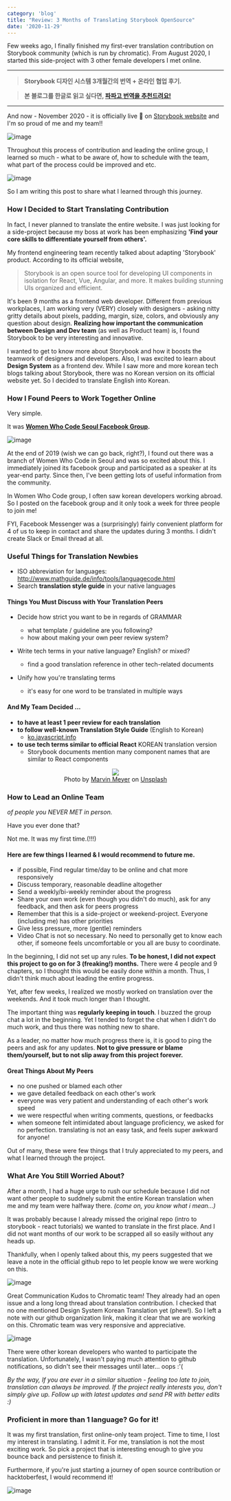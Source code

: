 ```yaml
---
category: 'blog'
title: "Review: 3 Months of Translating Storybook OpenSource"
date: '2020-11-29'
---
```


Few weeks ago, I finally finished my first-ever translation contribution on Storybook community (which is run by chromatic). From August 2020, I started this side-project with 3 other female developers I met online. 

<hr>

> **Storybook 디자인 시스템 3개월간의 번역 + 온라인 협업 후기.**

> **본 블로그를 한글로 읽고 싶다면, <a href="https://papago.naver.com/" target="_blank">파파고 번역을 추천드려요!</a>**

<hr>

And now - November 2020 - it is officially live 🎉 on [Storybook website](https://www.learnstorybook.com/design-systems-for-developers/react/kr/introduction/) and I'm so proud of me and my team!!

![image](storybook-ko1.png)

Throughout this process of contribution and leading the online group, I learned so much - what to be aware of, how to schedule with the team, what part of the process could be improved and etc. 

![image](storybook-ko2.png)

So I am writing this post to share what I learned through this journey.

### How I Decided to Start Translating Contribution

In fact, I never planned to translate the entire website. I was just looking for a side-project because my boss at work has been emphasizing **'Find your core skills to differentiate yourself from others'.**

My frontend engineering team recently talked about adapting 'Storybook' product. According to its official website, 
> Storybook is an open source tool for developing UI components in isolation for React, Vue, Angular, and more. It makes building stunning UIs organized and efficient.

It's been 9 months as a frontend web developer. Different from previous workplaces, I am working very (VERY) closely with designers - asking nitty gritty details about pixels, padding, margin, size, colors, and obviously any question about design. **Realizing how important the communication between Design and Dev team** (as well as Product team) is, I found Storybook to be very interesting and innovative.

I wanted to get to know more about Storybook and how it boosts the teamwork of designers and developers. Also, I was excited to learn about **Design System** as a frontend dev. While I saw more and more korean tech blogs talking about Storybook, there was no Korean version on its official website yet. So I decided to translate English into Korean. 

### How I Found Peers to Work Together Online

Very simple. 

It was **[Women Who Code Seoul Facebook Group](https://www.facebook.com/wwcodeseoul/).**

![image](wwcode.png)

At the end of 2019 (wish we can go back, right?), I found out there was a branch of Women Who Code in Seoul and was so excited about this. I immediately joined its facebook group and participated as a speaker at its year-end party. Since then, I've been getting lots of useful information from the community. 

In Women Who Code group, I often saw korean developers working abroad. So I posted on the facebook group and it only took a week for three people to join me!

FYI, Facebook Messenger was a (surprisingly) fairly convenient platform for 4 of us to keep in contact and share the updates during 3 months. I didn't create Slack or Email thread at all. 

### Useful Things for Translation Newbies

- ISO abbreviation for languages: http://www.mathguide.de/info/tools/languagecode.html
- Search **translation style guide** in your native languages

#### Things You Must Discuss with Your Translation Peers
- Decide how strict you want to be in regards of GRAMMAR
  - what template / guideline are you following?
  - how about making your own peer review system?

- Write tech terms in your native language? English? or mixed?
  - find a good translation reference in other tech-related documents

- Unify how you're translating terms 
  - it's easy for one word to be translated in multiple ways

#### And My Team Decided ...
- **to have at least 1 peer review for each translation**
- **to follow well-known Translation Style Guide** (English to Korean)
  - [ko.javascript.info](https://github.com/javascript-tutorial/ko.javascript.info/wiki/%EB%B2%88%EC%97%AD-%EB%AA%A8%EB%B2%94-%EC%82%AC%EB%A1%80?fbclid=IwAR0vh8ofHL30gqJh5oExKOkiCbHfwpUUShj-NJLxkAsMcTcbsuh-SZyHaY8)
- **to use tech terms similar to official React** KOREAN translation version
  - Storybook documents mention many component names that are similar to React components

<figure style="display: block; margin: 0 auto; text-align: center">
<img src="marvin-meyer-unsplash.jpg" >
<figcaption>Photo by <a href="https://unsplash.com/@marvelous?utm_source=unsplash&amp;utm_medium=referral&amp;utm_content=creditCopyText">Marvin Meyer</a> on <a href="https://unsplash.com/s/photos/team?utm_source=unsplash&amp;utm_medium=referral&amp;utm_content=creditCopyText">Unsplash</a></figcaption>
</figure>

### How to Lead an Online Team 
*of people you NEVER MET in person.*

Have you ever done that? 

Not me. It was my first time.(!!!) 

#### Here are few things I learned & I would recommend to future me.
- if possible, Find regular time/day to be online and chat more responsively
- Discuss temporary, reasonable deadline altogether
- Send a weekly/bi-weekly reminder about the progress
- Share your own work (even though you didn't do much), ask for any feedback, and then ask for peers progress
- Remember that this is a side-project or weekend-project. Everyone (including me) has other priorities
- Give less pressure, more (gentle) reminders
- Video Chat is not so necessary. No need to personally get to know each other, if someone feels uncomfortable or you all are busy to coordinate.

In the beginning, I did not set up any rules. **To be honest, I did not expect this project to go on for 3 (freaking!) months.** There were 4 people and 9 chapters, so I thought this would be easily done within a month. Thus, I didn't think much about leading the entire progress.

Yet, after few weeks, I realized we mostly worked on translation over the weekends. And it took much longer than I thought.

The important thing was **regularly keeping in touch**. I buzzed the group chat a lot in the beginning. Yet I tended to forget the chat when I didn't do much work, and thus there was nothing new to share. 

As a leader, no matter how much progress there is, it is good to ping the peers and ask for any updates. **Not to give pressure or blame them/yourself, but to not slip away from this project forever.**

#### Great Things About My Peers
- no one pushed or blamed each other
- we gave detailed feedback on each other's work
- everyone was very patient and understanding of each other's work speed
- we were respectful when writing comments, questions, or feedbacks
- when someone felt intimidated about language proficiency, we asked for no perfection. translating is not an easy task, and feels super awkward for anyone!

Out of many, these were few things that I truly appreciated to my peers, and what I learned through the project.

### What Are You Still Worried About?

After a month, I had a huge urge to rush our schedule because I did not want other people to suddnely submit the entire Korean translation when me and my team were halfway there. *(come on, you know what i mean...)*

It was probably because I already missed the original repo (intro to storybook - react tutorials) we wanted to translate in the first place. And I did not want months of our work to be scrapped all so easily without any heads up. 

Thankfully, when I openly talked about this, my peers suggested that we leave a note in the official github repo to let people know we were working on this. 

![image](chromatic1.png)

Great Communication Kudos to Chromatic team! They already had an open issue and a long long thread about translation contribution. I checked that no one mentioned Design System Korean Translation yet (phew!). So I left a note with our github organization link, making it clear that we are working on this. Chromatic team was very responsive and appreciative. 

![image](chromatic2.png)

There were other korean developers who wanted to participate the translation. Unfortunately, I wasn't paying much attention to github notifications, so didn't see their messages until later... oops :'(

*By the way, If you are ever in a similar situation - feeling too late to join, translation can always be improved. If the project really interests you, don't simply give up. Follow up with latest updates and send PR with better edits :)*

### Proficient in more than 1 language? Go for it!

It was my first translation, first online-only team project. 
Time to time, I lost my interest in translating. I admit it. For me, translation is not the most exciting work. So pick a project that is interesting enough to give you bounce back and persistence to finish it.

Furthermore, if you're just starting a journey of open source contribution or hacktoberfest, I would recommend it!

![image](hacktoberfest.png)